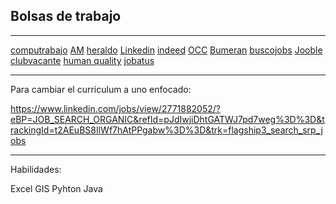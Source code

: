 ## Bolsas de trabajo

---

[computrabajo](https://www.computrabajo.com/)
[AM](https://www.clasificadosam.com/)
[heraldo](https://clasificados.elheraldo.com/)
[Linkedin](https://www.linkedin.com/jobs)
[indeed](https://mx.indeed.com/)
[OCC](https://www.occ.com.mx/)
[Bumeran](https://www.bumeran.com.mx/)
[buscojobs](https://www.buscojobs.mx/)
[Jooble](https://mx.jooble.org/)
[clubvacante](https://clubvacante.com/)
[human quality](https://www.humanquality.com.mx/bolsa-de-trabajo/)
[jobatus](https://www.jobatus.mx/)

---

Para cambiar el currículum a uno enfocado:

https://www.linkedin.com/jobs/view/2771882052/?eBP=JOB_SEARCH_ORGANIC&refId=pJdIwjiDhtGATWJ7pd7weg%3D%3D&trackingId=t2AEuBS8IlWf7hAtPPgabw%3D%3D&trk=flagship3_search_srp_jobs

---

Habilidades:

Excel
GIS
Pyhton
Java


